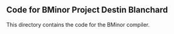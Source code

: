 Code for BMinor Project
Destin Blanchard
-------------------------------

This directory contains the code for the BMinor compiler.
